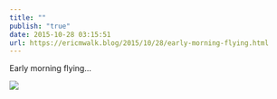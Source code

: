 ```yaml
---
title: ""
publish: "true"
date: 2015-10-28 03:15:51
url: https://ericmwalk.blog/2015/10/28/early-morning-flying.html
---
```


Early morning flying...

![](https://ericmwalk.blog/uploads/2022/c66dce3397.jpg)
